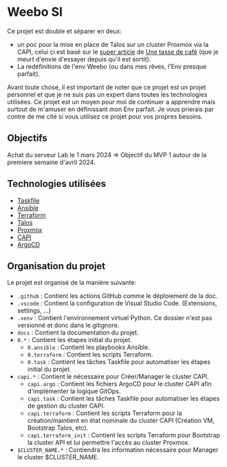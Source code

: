 # Weebo SI

Ce projet est double et séparer en deux:

- un poc pour la mise en place de Talos sur un cluster Proxmox via la CAPI, celui ci est basé sur le [super article](https://une-tasse-de.cafe/blog/talos-capi-proxmox/) de [Une tasse de café](https://une-tasse-de.cafe/) (que je meurt d'envie d'essayer depuis qu'il est sortit).
- La redéfinitions de l'env Weebo (ou dans mes rêves, l'Env presque parfait).

Avant toute chose, il est important de noter que ce projet est un projet personnel et que je ne suis pas un expert dans toutes les technologies utilisées. Ce projet est un moyen pour moi de continuer a apprendre mais surtout de m'amuser en définissant mon Env parfait. Je vous prierais par contre de me cité si vous utilisez ce projet pour vos propres besoins.

## Objectifs

Achat du serveur Lab le 1 mars 2024 => Objectif du MVP 1 autour de la premiere semaine d'avril 2024.

## Technologies utilisées

- [Taskfile](https://taskfile.dev/#/)
- [Ansible](https://www.ansible.com/)
- [Terraform](https://www.terraform.io/)
- [Talos](https://www.talos.dev/)
- [Proxmox](https://www.proxmox.com/)
- [CAPI](https://cluster-api.sigs.k8s.io/)
- [ArgoCD](https://argoproj.github.io/argo-cd/)

## Organisation du projet

Le projet est organisé de la manière suivante:

- `.github` : Contient les actions GitHub comme le déploiement de la doc.
- `.vscode` : Contient la configuration de Visual Studio Code. (Extensions, settings, ...)
- `.venv` : Contient l'environnement virtuel Python. Ce dossier n'est pas versionné et donc dans le gitignore.
- `docs` : Contient la documentation du projet.
- `0.*` : Contient les étapes initial du projet.
  - `0.ansible` : Contient les playbooks Ansible.
  - `0.terraform` : Contient les scripts Terraform.
  - `0.task` : Contient les tâches Taskfile pour automatiser les étapes initial du projet.
- `capi.*` : Contient le nécessaire pour Créer/Manager le cluster CAPI.
  - `capi.argo` : Contient les fichiers ArgoCD pour le cluster CAPI afin d'implémenter la logique GitOps.
  - `capi.task` : Contient les tâches Taskfile pour automatiser les étapes de gestion du cluster CAPI.
  - `capi.terraform` : Contient les scripts Terraform pour la création/maintient en état nominale du cluster CAPI (Création VM, Bootstrap Talos, etc).
  - `capi.terraform_init` : Contient les scripts Terraform pour Bootstrap la cluster API et lui permettre l'accès au cluster Proxmox.
- `$CLUSTER_NAME.*` : Contiendra les information nécessaire pour Manager le cluster $CLUSTER_NAME.
